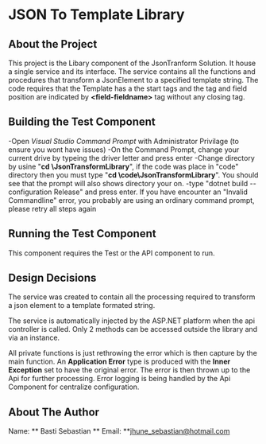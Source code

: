 # JSON To Template Library
## About the Project
This project is the Libary component of the JsonTranform Solution.  It house a single service and its interface.  The service contains all the functions and procedures that transform a JsonElement to a specified template string.
The code requires that the Template has a the **<template-row>** start tags and the **</template-row>** tag and field position are indicated by **<field-__fieldname__>** tag without any closing tag.

## Building the Test Component 
-Open *Visual Studio Command Prompt* with Administrator Privilage (to ensure you wont have issues)
-On the Command Prompt, change your current drive by typeing the driver letter and press enter
-Change directory by usine "**cd <codepath>\JsonTransformLibrary**", if the code was place in "code" directory then you must type "**cd \code\JsonTransformLibrary**".  You should see that the prompt will also shows directory your on.
-type "dotnet build --configuration Release" and press enter.  If you have encounter an "Invalid Commandline" error, you probably are using an ordinary command prompt, please retry all steps again

## Running the Test Component
This component requires the Test or the API component to run.

## Design Decisions
The service was created to contain all the processing required to transform a json element to a template formated string.

The service is automatically injected by the ASP.NET platform when the api controller is called.  Only 2 methods can be accessed outside the library and via an instance. 

All private functions is just rethrowing the error which is then capture by the main function. An **Application Error** type is produced with the **Inner Exception** set to have the original error.
The error is then thrown up to the Api for further processing.  Error logging is being handled by the Api Component for centralize configuration.




## About The Author
Name: ** Basti Sebastian **
Email: **jhune_sebastian@hotmail.com